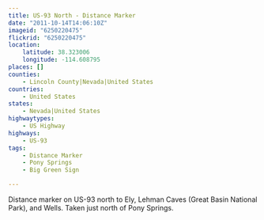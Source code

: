 ```yaml
---
title: US-93 North - Distance Marker
date: "2011-10-14T14:06:10Z"
imageid: "6250220475"
flickrid: "6250220475"
location:
    latitude: 38.323006
    longitude: -114.608795
places: []
counties:
    - Lincoln County|Nevada|United States
countries:
    - United States
states:
    - Nevada|United States
highwaytypes:
    - US Highway
highways:
    - US-93
tags:
    - Distance Marker
    - Pony Springs
    - Big Green Sign

---
```

Distance marker on US-93 north to Ely, Lehman Caves (Great Basin National Park), and Wells.  Taken just north of Pony Springs.